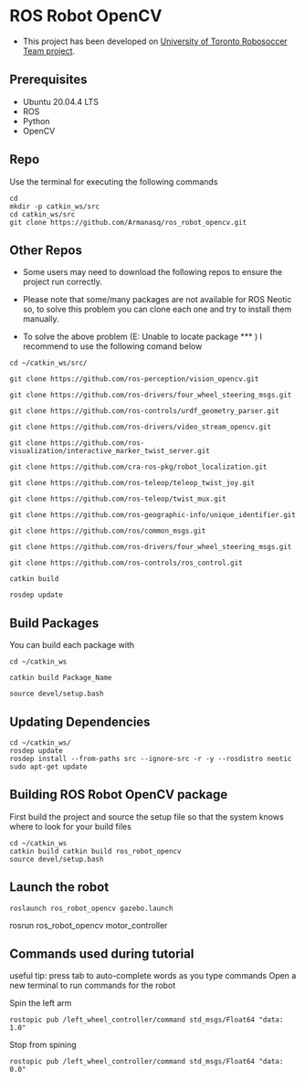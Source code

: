 # ROS Robot OpenCV

- This project has been developed on [University of Toronto Robosoccer Team project](https://github.com/utra-robosoccer/Tutorials-2020). 

## Prerequisites
- Ubuntu 20.04.4 LTS
- ROS
- Python
- OpenCV

## Repo
Use the terminal for executing the following commands
```
cd 
mkdir -p catkin_ws/src
cd catkin_ws/src
git clone https://github.com/Armanasq/ros_robot_opencv.git
```
## Other Repos
- Some users may need to download the following repos to ensure the project run correctly.

- Please note that some/many packages are not available for ROS Neotic so, to solve this problem you can clone each one and try to install them manually.

- To solve the above problem (E: Unable to locate package *** ) I recommend to use the following comand below

```
cd ~/catkin_ws/src/

git clone https://github.com/ros-perception/vision_opencv.git

git clone https://github.com/ros-drivers/four_wheel_steering_msgs.git

git clone https://github.com/ros-controls/urdf_geometry_parser.git

git clone https://github.com/ros-drivers/video_stream_opencv.git

git clone https://github.com/ros-visualization/interactive_marker_twist_server.git

git clone https://github.com/cra-ros-pkg/robot_localization.git

git clone https://github.com/ros-teleop/teleop_twist_joy.git

git clone https://github.com/ros-teleop/twist_mux.git

git clone https://github.com/ros-geographic-info/unique_identifier.git

git clone https://github.com/ros/common_msgs.git

git clone https://github.com/ros-drivers/four_wheel_steering_msgs.git

git clone https://github.com/ros-controls/ros_control.git

catkin build 

rosdep update
```

## Build Packages
You can build each package with

```
cd ~/catkin_ws

catkin build Package_Name

source devel/setup.bash
```

## Updating Dependencies
```
cd ~/catkin_ws/
rosdep update
rosdep install --from-paths src --ignore-src -r -y --rosdistro neotic
sudo apt-get update
```

## Building ROS Robot OpenCV package
First build the project and source the setup file so that the system knows where to look for your build files
```
cd ~/catkin_ws
catkin build catkin build ros_robot_opencv 
source devel/setup.bash
```

## Launch the robot
```
roslaunch ros_robot_opencv gazebo.launch 
```
rosrun ros_robot_opencv motor_controller 


## Commands used during tutorial
useful tip: press tab to auto-complete words as you type commands
Open a new terminal to run commands for the robot

Spin the left arm

```
rostopic pub /left_wheel_controller/command std_msgs/Float64 "data: 1.0" 

```
Stop from spining
```
rostopic pub /left_wheel_controller/command std_msgs/Float64 "data: 0.0" 

```
